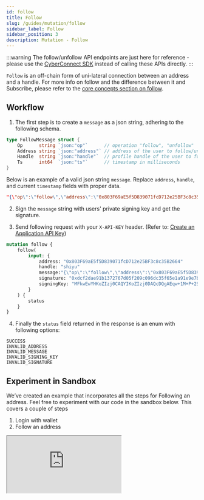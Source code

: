 ```yaml
---
id: follow
title: Follow
slug: /guides/mutation/follow
sidebar_label: Follow
sidebar_position: 3
description: Mutation - Follow
---
```


:::warning
The follow/unfollow API endpoints are just here for reference - please use the [CyberConnect SDK](/sdk/) instead of calling these APIs directly.
:::



`Follow` is an off-chain form of uni-lateral connection between an address and a handle. For more info on follow and the difference between it and Subscribe, please refer to the [core concepts section on follow](/concepts/follow-connection).


## Workflow


1. The first step is to create a `message` as a json string, adhering to the following schema.

```go
type FollowMessage struct {
	Op      string `json:"op"`      // operation "follow", "unfollow"
	Address string `json:"address"` // address of the user to follow/unfollow
	Handle  string `json:"handle"`  // profile handle of the user to follow/unfollow
	Ts      int64  `json:"ts"`      // timestamp in milliseconds
}
```
Below is an example of a valid json string `message`. Replace `address`, `handle`, and current `timestamp` fields with proper data. 

```json
"{\"op\":\"follow\",\"address\":\"0x803F69aE5f5D839071fcD712e25BF3c8c35B2664\",\"handle\":\"shiyu\",\"ts\":\"1662671067623\"}"
```

2. Sign the `message` string with users' private signing key and get the signature.

3. Send following request with your `X-API-KEY` header. (Refer to: [Create an Application API Key](/guides/authentication/get-api-key))

```graphql
mutation follow {
    follow(
        input: {
            address: "0x803F69aE5f5D839071fcD712e25BF3c8c35B2664"
            handle: "shiyu"
            message:"{\"op\":\"follow\",\"address\":\"0x803F69aE5f5D839071fcD712e25BF3c8c35B2664\",\"handle\":\"shiyu\",\"ts\":\"1662671067623\"}"
            signature: "0xdcf2dae91b1372767d05f209c096dc35f65e1a91e9e7b0521a8a23802e42ca273aea934046e79ec75f8290ff6c1b7bf35d023c8dcb0bf956f56fdaec3633620f1c"
            signingKey: "MFkwEwYHKoZIzj0CAQYIKoZIzj0DAQcDQgAEqw+1M+P+2SBcf6mTtGEQ2rbEIq0/eYbzYPtzu75DfC93Y6twu7yq7BEE3yqokSIpBGXI92m6EPkhH+kUx4+ZyQ=="
        }
    ) {
        status
    }
}
```

4. Finally the `status` field returned in the response is an enum with following options:

```
SUCCESS
INVALID_ADDRESS
INVALID_MESSAGE
INVALID_SIGNING_KEY
INVALID_SIGNATURE
```

## Experiment in Sandbox

We’ve created an example that incorporates all the steps for Following an address. Feel free to experiment with our code in the sandbox below. This covers a couple of steps

1. Login with wallet
2. Follow an address

<iframe src="https://codesandbox.io/embed/follow-unfollow-e6x6fh?codemirror=1&fontsize=14&hidenavigation=0&theme=dark&runonclick=1&view=split&module=/src/App.tsx"
    title="connect-with-follow-button"
    allow="accelerometer; ambient-light-sensor; camera; encrypted-media; geolocation; gyroscope; hid; microphone; midi; payment; usb; vr; xr-spatial-tracking"
    sandbox="allow-forms allow-modals allow-popups allow-presentation allow-same-origin allow-scripts"
></iframe>